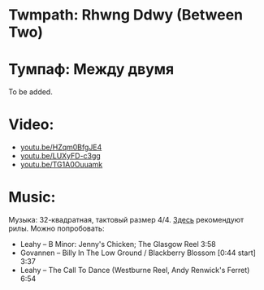 Twmpath: Rhwng Ddwy (Between Two)
==========================================
# Тумпаф: Между двумя
To be added.

Video:
======
- [youtu.be/HZqm0BfgJE4](https://www.youtube.com/watch?v=HZqm0BfgJE4)
- [youtu.be/LUXyFD-c3gg](https://www.youtube.com/watch?v=LUXyFD-c3gg)
- [youtu.be/TG1A0Ouuamk](https://www.youtube.com/watch?v=TG1A0Ouuamk)

Music:
======
Музыка: 32-квадратная, тактовый размер 4/4. [Здесь](http://www.pluckandsqueeze.com/Rhwng.htm) рекомендуют рилы. Можно попробовать:

- Leahy – B Minor: Jenny's Chicken; The Glasgow Reel 3:58
- Govannen – Billy In The Low Ground / Blackberry Blossom [0:44 start] 3:37
- Leahy – The Call To Dance (Westburne Reel, Andy Renwick's Ferret) 6:54
